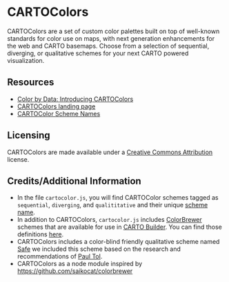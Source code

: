 # CARTOColors
CARTOColors are a set of custom color palettes built on top of well-known standards for color use on maps, with next generation enhancements for the web and CARTO basemaps. Choose from a selection of sequential, diverging, or qualitative schemes for your next CARTO powered visualization.

## Resources
+ [Color by Data: Introducing CARTOColors](https://carto.com/blog/introducing-cartocolors/)
+ [CARTOColors landing page](https://carto.com/carto-colors)
+ [CARTOColor Scheme Names](https://github.com/CartoDB/CartoColor/wiki/CARTOColor-Scheme-Names)

## Licensing
CARTOColors are made available under a [Creative Commons Attribution](https://creativecommons.org/licenses/by/3.0/us/) license.

## Credits/Additional Information
+ In the file `cartocolor.js`, you will find CARTOColor schemes tagged as `sequential`, `diverging`, and `qualititative` and their unique [scheme name](https://github.com/CartoDB/CartoColor/wiki/CARTOColor-Scheme-Names).
+ In addition to CARTOColors, `cartocolor.js` includes [ColorBrewer](colorbrewer.org) schemes that are available for use in [CARTO Builder](carto.com/builder). You can find those definitions [here](https://github.com/CartoDB/CartoColor/blob/master/cartocolor.js#L1836-L1849).
+ CARTOColors includes a color-blind friendly qualitative scheme named [Safe](https://github.com/CartoDB/CartoColor/blob/master/cartocolor.js#L1633-L1733) we included this scheme based on the research and recommendations of [Paul Tol](https://personal.sron.nl/~pault/colourschemes.pdf).
+ CARTOColors as a node module inspired by https://github.com/saikocat/colorbrewer
